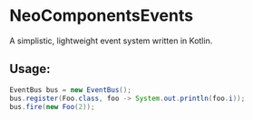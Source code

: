 # NeoComponentsEvents

A simplistic, lightweight event system written in Kotlin.

## Usage:

```java
EventBus bus = new EventBus();
bus.register(Foo.class, foo -> System.out.println(foo.i));
bus.fire(new Foo(2));
```
